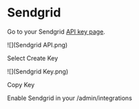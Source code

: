 # Sendgrid

Go to your Sendgrid [API key page](https://app.sendgrid.com/guide/integrate/langs/nodejs#settings/api_keys).

![](Sendgrid API.png)

Select Create Key

![](Sendgrid Key.png)

Copy Key

Enable Sendgrid in your /admin/integrations
